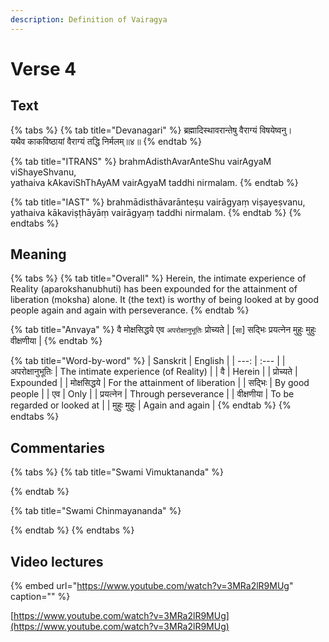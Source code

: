 ```yaml
---
description: Definition of Vairagya
---
```


# Verse 4

## Text

{% tabs %}
{% tab title="Devanagari" %}
ब्रह्मादिस्थावरान्तेषु वैराग्यं विषयेष्वनु।   
यथैव काकविष्ठायां वैराग्यं तद्धि निर्मलम्॥४॥
{% endtab %}

{% tab title="ITRANS" %}
brahmAdisthAvarAnteShu vairAgyaM viShayeShvanu,  
yathaiva kAkaviShThAyAM vairAgyaM taddhi nirmalam.
{% endtab %}

{% tab title="IAST" %}
brahmādisthāvarānteṣu vairāgyaṃ viṣayeṣvanu,  
yathaiva kākaviṣṭhāyāṃ vairāgyaṃ taddhi nirmalam.
{% endtab %}
{% endtabs %}

## Meaning

{% tabs %}
{% tab title="Overall" %}
Herein, the intimate experience of Reality \(aparokshanubhuti\) has been expounded for the attainment of liberation \(moksha\) alone. It \(the text\) is worthy of being looked at by good people again and again with perseverance.
{% endtab %}

{% tab title="Anvaya" %}
वै मोक्षसिद्धये एव `अपरोक्षानुभूतिः` प्रोच्यते \| \[`सा`\] सद्भिः प्रयत्नेन मुहुः मुहुः वीक्षणीया \|
{% endtab %}

{% tab title="Word-by-word" %}
| Sanskrit | English |
| ---: | :--- |
| अपरोक्षानुभूतिः | The intimate experience \(of Reality\) |
| वै | Herein |
| प्रोच्यते | Expounded |
| मोक्षसिद्धये | For the attainment of liberation |
| सद्भिः | By good people |
| एव | Only |
| प्रयत्नेन | Through perseverance |
| वीक्षणीया | To be regarded or looked at |
| मुहुः मुहुः | Again and again |
{% endtab %}
{% endtabs %}

## Commentaries

{% tabs %}
{% tab title="Swami Vimuktananda" %}

{% endtab %}

{% tab title="Swami Chinmayananda" %}

{% endtab %}
{% endtabs %}

## Video lectures

{% embed url="https://www.youtube.com/watch?v=3MRa2lR9MUg" caption="" %}

[https://www.youtube.com/watch?v=3MRa2lR9MUg](https://www.youtube.com/watch?v=3MRa2lR9MUg)

